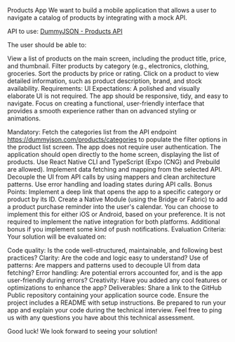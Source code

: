 Products App
We want to build a mobile application that allows a user to navigate a catalog of products by integrating with a mock API.

API to use: [DummyJSON - Products API](https://dummyjson.com/docs/products)

The user should be able to:

View a list of products on the main screen, including the product title, price, and thumbnail.
Filter products by category (e.g., electronics, clothing, groceries.
Sort the products by price or rating.
Click on a product to view detailed information, such as product description, brand, and stock availability.
Requirements:
UI Expectations:
A polished and visually elaborate UI is not required. The app should be responsive, tidy, and easy to navigate. Focus on creating a functional, user-friendly interface that provides a smooth experience rather than on advanced styling or animations.

Mandatory:
Fetch the categories list from the API endpoint https://dummyjson.com/products/categories to populate the filter options in the product list screen.
The app does not require user authentication. The application should open directly to the home screen, displaying the list of products.
Use React Native CLI and TypeScript (Expo (CNG) and Prebuild are allowed).
Implement data fetching and mapping from the selected API.
Decouple the UI from API calls by using mappers and clean architecture patterns.
Use error handling and loading states during API calls.
Bonus Points:
Implement a deep link that opens the app to a specific category or product by its ID.
Create a Native Module (using the Bridge or Fabric) to add a product purchase reminder into the user's calendar. You can choose to implement this for either iOS or Android, based on your preference. It is not required to implement the native integration for both platforms.
Additional bonus if you implement some kind of push notifications.
Evaluation Criteria:
Your solution will be evaluated on:

Code quality: Is the code well-structured, maintainable, and following best practices?
Clarity: Are the code and logic easy to understand?
Use of patterns: Are mappers and patterns used to decouple UI from data fetching?
Error handling: Are potential errors accounted for, and is the app user-friendly during errors?
Creativity: Have you added any cool features or optimizations to enhance the app?
Deliverables:
Share a link to the GitHub Public repository containing your application source code.
Ensure the project includes a README with setup instructions.
Be prepared to run your app and explain your code during the technical interview.
Feel free to ping us with any questions you have about this technical assessment.

Good luck! We look forward to seeing your solution!